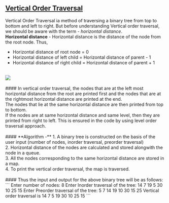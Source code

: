## [Vertical Order Traversal](T-Tree\T-TreeTraversals\verticalTraversal.cpp)
Vertical Order Traversal ia method of traversing a binary tree from top to bottom and left to right.
But before understanding Vertical order traversal, we should be aware with the term - *horizontal distance*.<br>
**Horizontal distance** - Horizontal distance is the distance of the node from the root node. Thus,
- Horizontal distance of root node = 0
- Horizontal distance of left child = Horizontal distance of parent - 1
- Horizontal distance of right child = Horizontal distance of parent + 1
<br></br>
<img src = "https://i.imgur.com/I7g4VHa.png"/>
<br></br>
#### In vertical order traversal, the nodes that are at the left most horizontal distance from the root are printed first and the nodes that are at the rightmost horizontal distance are printed at the end. <br> The nodes that lie at the same horizontal distance are then printed from top to bottom. <br> If the nodes are at same horizontal distance and same level, then they are printed from right to left. This is ensured in the code by using level order traversal approach.
<br></br>
#### **Algorithm -** 
1. A binary tree is constructed on the basis of the user input (number of nodes, inorder traversal, preorder traversal)<br>
2. Horizontal distance of the nodes are calculated and stored alongwith the node in a queue.<br>
3. All the nodes corresponding to the same horizontal distance are stored in a map.<br>
4. To print the vertical order traversal, the map is traversed. 
<br></br>
#### Thus the input and output for the above binary tree will be as follows: <br>
```
Enter number of nodes: 
8
Enter Inorder traversal of the tree: 
14 7 19 5 30 10 25 15
Enter Preorder traversal of the tree: 
5 7 14 19 10 30 15 25
Vertical order traversal is 
14
7
5 19 30
10 25
15
```